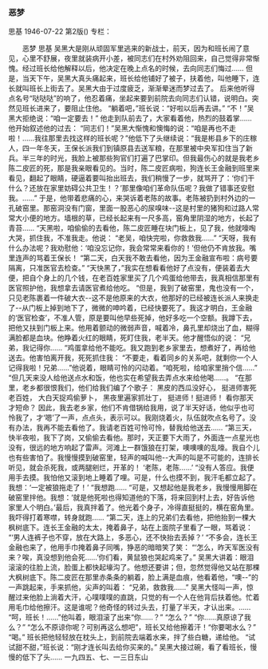 ### 恶梦
思基
1946-07-22
第2版()
专栏：

　　恶梦
    思基
    吴黑大是刚从顽固军里逃来的新战士，前天，因为和班长闹了意见，心里不舒展，夜里就装病开小差，被同志们在村外劝阻回来，自己觉得非常惭愧。经过班长给他解释以后，他决定在晚上点名的时候，去向同志们悔过……
    但是，当天下午，吴黑大真头痛起来，班长给他铺好了被子，扶着他，叫他睡下，连长就叫班长上街去了。吴黑大由于过度疲乏，渐渐晕迷而梦过去了。
    后来他听得点名号“哒哒哒”的响了，他忍着痛，坐起来要到前院去向同志们认错，说明白。突然见班长进来了，要阻止住他。
    “躺着吧，”班长说：“好啦以后再去讲。”
    “不！”吴黑大拒绝说：“咱一定要去！”
    他走到队前去了，大家看着他，热烈的鼓着掌……
    他开始叙述他的过去：
    “同志们！”吴黑大惭愧和懊悔的说：“咱是再也不走啦！……我往那里去找这样的班长呢？”他低下了头继续说：“我是彬县乡下的庄稼人，四一年冬天，王保长派我们到镇原县去送军粮，在那里被中央军扣住当了新兵。半三年的时光，我脸上被那些狗官们打遍了巴掌印。但我最伤心的就是我老乡陈二皮匠的死，那是我亲眼看见的。当时，陈二皮匠病啦，狗连长王金融到班里来看见，翻起了眼睛，硬逼着要叫抬出班去，我们稍慢了一步，就骂开了：‘你们干什么？还放在家里妨碍公共卫生！？’那里像咱们革命队伍呢？我做了错事还安慰我。……”
    于是，他带着悲痛的心，来哭诉着老陈的故事。老陈被扔到村外边的一孔破窑里。那窑洞没有门窗，里面一股恶心的尿嗅味--这是村里的猪狗和过路人常常大小便的地方。墙根的草，已经长起来有一尺多高，窑角里阴湿的地方，长起了青苔……
    “天黑啦，咱偷偷的去看他，陈二皮匠睡在块门板上，见了我，他就嚎啕大哭，抓住我，不准我走。他说：
    “老吴，咱快完啦，你救救我……”
    “天呀，我有什么办法呢？我劝慰他：‘咱没忘记你，我会常常来看你的！’但他仍不肯放我。嘴里连声的骂着王保长！
    “第二天，白天我不敢去看他，因为王金融宣布啦：病号要隔离，只准医官去检查。”
    “天快黑了，”我实在想看看他好了点没有，便装着去大便，把自个身上的几个钱，在老百姓家里买了几个鸡蛋给他带去，我真相信那里有医官照护他，我想拿去请医官煮给他吃。
    “但是，我到了破窑里，鬼也没有一个，只见老陈裹着一件破大衣--这不是他原来的大衣，他那好的已经被连长派人来换走了--从门板上掉到地下了，微微的呻吟着，已经快要死了。我这才明白，王金融的‘医官检查’，不准人管，原是要叫他早些死掉，他好多吃一个空额。我蹲下去，把他又扶到门板上来。他用着颤动的微弱声音，喊着冷，鼻孔里却烧出了血，糊得满脸都是血块。他睁着火红的眼睛，死盯住我，老半天。他才醒悟似的说：
    “兄弟，我记得你……
    “鸡蛋拿给他不能吃。我又跑到老乡家里去，想煮好了，再给他送去。他害怕离开我，死死抓住我：
    “不要走，看着同乡的关系吧，就剩你一个人记得我啦！兄弟……”他说着，眼睛可怜的闪动着。“咱死啦，给咱家里捎个信……”
    “但几天来没人给他送点水和饭，他也实在希望我去弄点水来给他喝……。
    “在那里，老乡都很恨我们，他们给我们编了个歌子：
    黑皮的西瓜没好心，
     挺进师害死老百姓，
     大白天捉鸡偷萝卜，
     黑夜里遍家抓壮丁，
     挺进师！挺进师！
     看你那天才短命？
    因此，我去老乡家，他们不肯借锅给我用，说了半天好话，他似乎也可怜我了，才‘嗯’了一声，点点头，表示可以。我刚烧着火，队伍就吹点名号了。没有办法，我再不能去看他了。我请老百姓可怜可怜，替我给他送去……
    “第三天，快半夜啦，我下了岗，又偷偷去看他。那时，天正要下大雨了，外面连一点星光也没有，很远的地方响起了雷声。河滩上一群饿狼在打架，噢噢噢的乱嚎。我自个儿也有些害怕了。我慢慢摸到破窑里，轻声的喊叫他--大声的叫是不可能的，连排长听见，就会杀死我，或两腿剜烂，开革的！
    ‘老陈，老陈……’
    “没有人答应。我便用手去摸。我怕他又滚到地上睡着了哩。可是，什么也摸不到，我汗毛都立起了。我想：‘一定被狼拖走了！’
    “我想跑……
    “可是，又想起他是我老乡，我慢慢用脚在破窑里拌他。我想：‘就是他死啦也得知道他的下落，将来回到村上去，好告诉他家里人个明白。’最后，我真拌着了。他光着个身子，冷得直挺挺的，横在窑角里。我吓得打着寒噤，转身就跑……
    “第二天，连上的兄弟们去看他，把他抬到一棵大枫树底下。连长王金融的太太，掩着鼻子，站在上面院子里看了一眼，骂着说：
    “‘男人连裤子也不穿，放在大路上，多恶心，还不快抬去丢掉？’
    “不多会，连长王金融也来了，他用手巾掩着鼻子同嘴，狰恶的暗暗笑了笑：
    “‘怎么，昨天军医没有来？唉，真没想到他会死……’你们看，黄鼠狼也哭起鸡来了。”
    吴黑大讲着：眼泪滚滚的往脸上流，脸蛋上都快起壕沟了。他想还要讲；但，忽然觉得他又站在那棵大枫树底下。陈二皮匠在那里赤条条的躺着，脸上满是血痕，他看着他，“噢--”的一声跳起来，手来抓他，尖声的叫着：
    “兄弟，救救我……”
    吴黑大怪叫一声，惊醒过来他脸上淌着大汗，心噗噗噗的直跳，只觉的有一个人在他背后扶着他。忙着用毛巾给他擦汗。这是谁呢？他奇怪的转过头去，打量了半天，才认出来。……
    “呵，班长！……”他叫着，眼泪滚了出来“你……？”
    “怎么？”
    “你……真原谅了我么？”
    “怎么不原谅你呢？可别再这么想吧”，班长又给他擦着汗！“你要喝水么？”
    “喝。”
    班长把他轻轻放在枕头上，到前院去端着水来，拌了些白糖，递给他。
    “试试甜不甜，”班长说：“刚才连长叫去给你买来的。”
    吴黑大接过碗，看了看班长，慢慢的低下了头……
                                     一九四五、七、一三日东山
